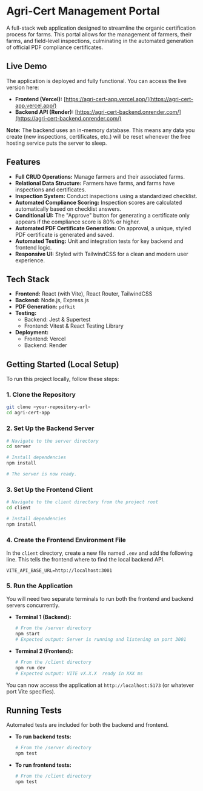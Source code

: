 # Agri-Cert Management Portal

A full-stack web application designed to streamline the organic certification process for farms. This portal allows for the management of farmers, their farms, and field-level inspections, culminating in the automated generation of official PDF compliance certificates.

## Live Demo

The application is deployed and fully functional. You can access the live version here:

-   **Frontend (Vercel):** [https://agri-cert-app.vercel.app/](https://agri-cert-app.vercel.app/)
-   **Backend API (Render):** [https://agri-cert-backend.onrender.com/](https://agri-cert-backend.onrender.com/)

**Note:** The backend uses an in-memory database. This means any data you create (new inspections, certificates, etc.) will be reset whenever the free hosting service puts the server to sleep.

## Features

-   **Full CRUD Operations:** Manage farmers and their associated farms.
-   **Relational Data Structure:** Farmers have farms, and farms have inspections and certificates.
-   **Inspection System:** Conduct inspections using a standardized checklist.
-   **Automated Compliance Scoring:** Inspection scores are calculated automatically based on checklist answers.
-   **Conditional UI:** The "Approve" button for generating a certificate only appears if the compliance score is 80% or higher.
-   **Automated PDF Certificate Generation:** On approval, a unique, styled PDF certificate is generated and saved.
-   **Automated Testing:** Unit and integration tests for key backend and frontend logic.
-   **Responsive UI:** Styled with TailwindCSS for a clean and modern user experience.

## Tech Stack

-   **Frontend:** React (with Vite), React Router, TailwindCSS
-   **Backend:** Node.js, Express.js
-   **PDF Generation:** `pdfkit`
-   **Testing:**
    -   Backend: Jest & Supertest
    -   Frontend: Vitest & React Testing Library
-   **Deployment:**
    -   Frontend: Vercel
    -   Backend: Render

## Getting Started (Local Setup)

To run this project locally, follow these steps:

### 1. Clone the Repository

```bash
git clone <your-repository-url>
cd agri-cert-app
```

### 2. Set Up the Backend Server

```bash
# Navigate to the server directory
cd server

# Install dependencies
npm install

# The server is now ready.
```

### 3. Set Up the Frontend Client

```bash
# Navigate to the client directory from the project root
cd client

# Install dependencies
npm install
```

### 4. Create the Frontend Environment File

In the `client` directory, create a new file named `.env` and add the following line. This tells the frontend where to find the local backend API.

```
VITE_API_BASE_URL=http://localhost:3001
```

### 5. Run the Application

You will need two separate terminals to run both the frontend and backend servers concurrently.

-   **Terminal 1 (Backend):**
    ```bash
    # From the /server directory
    npm start
    # Expected output: Server is running and listening on port 3001
    ```

-   **Terminal 2 (Frontend):**
    ```bash
    # From the /client directory
    npm run dev
    # Expected output: VITE vX.X.X  ready in XXX ms
    ```

You can now access the application at `http://localhost:5173` (or whatever port Vite specifies).

## Running Tests

Automated tests are included for both the backend and frontend.

-   **To run backend tests:**
    ```bash
    # From the /server directory
    npm test
    ```

-   **To run frontend tests:**
    ```bash
    # From the /client directory
    npm test
    ```